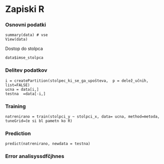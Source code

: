 # Zapiski R 
### Osnovni podatki

    summary(data) # vse
    View(data)
Dostop do stolpca 

    data$imse_stolpca
### Delitev podatkov
    i = createPartition(stolpec_ki_se_ga_upošteva,  p = delež_učnih, list=FALSE)
    ucna = data[i,]
    testna  =data[-i,]

### Training
    natrenirano = train(stolpci_y ~ stolpci_x, data= ucna, method=metoda, tuneGrid=če si bl pametn ko R)

### Prediction
    predict(natrenirano, newdata = testna)  

### Error analisyssdfčjhnes

